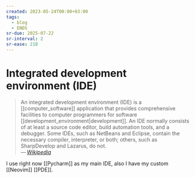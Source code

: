 ```yaml
---
created: 2023-05-24T00:00+03:00
tags:
  - blog
  - ENDS
sr-due: 2025-07-22
sr-interval: 2
sr-ease: 218
---
```


# Integrated development environment (IDE)

> An integrated development environment (IDE) is a [[computer_software]] application that provides comprehensive facilities to computer programmers for software [[development_environment|development]]. An IDE normally consists of at least a source code editor, build automation tools, and a debugger. Some IDEs, such as NetBeans and Eclipse, contain the necessary compiler, interpreter, or both; others, such as SharpDevelop and Lazarus, do not.\
> — <cite>[Wikipedia](https://en.wikipedia.org/wiki/Integrated_development_environment)</cite>

I use right now [[Pycharm]] as my main IDE, also I have my custom [[Neovim]] [[PDE]].
